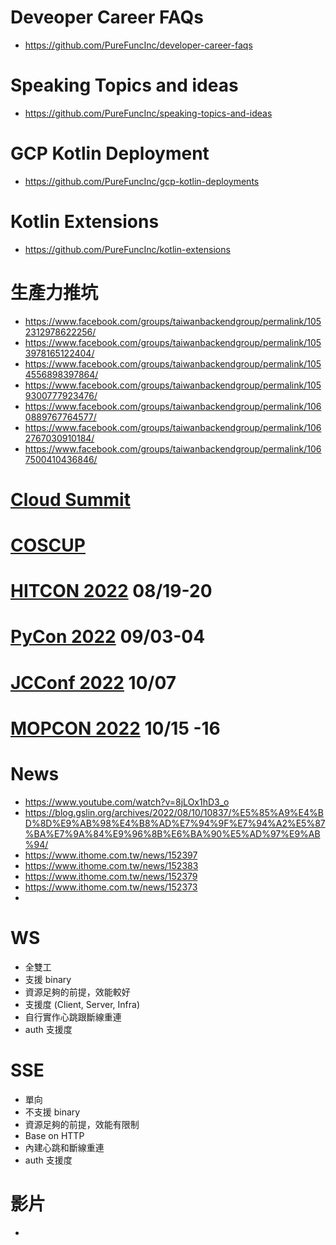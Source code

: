 # Deveoper Career FAQs
* https://github.com/PureFuncInc/developer-career-faqs

# Speaking Topics and ideas
* https://github.com/PureFuncInc/speaking-topics-and-ideas 

# GCP Kotlin Deployment
* https://github.com/PureFuncInc/gcp-kotlin-deployments

# Kotlin Extensions
* https://github.com/PureFuncInc/kotlin-extensions

# 生產力推坑
* https://www.facebook.com/groups/taiwanbackendgroup/permalink/1052312978622256/
* https://www.facebook.com/groups/taiwanbackendgroup/permalink/1053978165122404/
* https://www.facebook.com/groups/taiwanbackendgroup/permalink/1054556898397864/
* https://www.facebook.com/groups/taiwanbackendgroup/permalink/1059300777923476/
* https://www.facebook.com/groups/taiwanbackendgroup/permalink/1060889767764577/
* https://www.facebook.com/groups/taiwanbackendgroup/permalink/1062767030910184/
* https://www.facebook.com/groups/taiwanbackendgroup/permalink/1067500410436846/

# [Cloud Summit]()
# [COSCUP]()
# [HITCON 2022](https://hitcon.org/2022/) 08/19-20
# [PyCon 2022](https://tw.pycon.org/2022/zh-hant) 09/03-04
# [JCConf 2022](https://jcconf.tw/2022) 10/07
# [MOPCON 2022](https://mopcon.org/2021/) 10/15 -16

# News
* https://www.youtube.com/watch?v=8jLOx1hD3_o
* https://blog.gslin.org/archives/2022/08/10/10837/%E5%85%A9%E4%BD%8D%E9%AB%98%E4%B8%AD%E7%94%9F%E7%94%A2%E5%87%BA%E7%9A%84%E9%96%8B%E6%BA%90%E5%AD%97%E9%AB%94/
* https://www.ithome.com.tw/news/152397
* https://www.ithome.com.tw/news/152383
* https://www.ithome.com.tw/news/152379
* https://www.ithome.com.tw/news/152373
* 

# WS
* 全雙工
* 支援 binary
* 資源足夠的前提，效能較好
* 支援度 (Client, Server, Infra)
* 自行實作心跳跟斷線重連
* auth 支援度

# SSE
* 單向
* 不支援 binary
* 資源足夠的前提，效能有限制
* Base on HTTP
* 內建心跳和斷線重連
* auth 支援度

# 影片
* 
